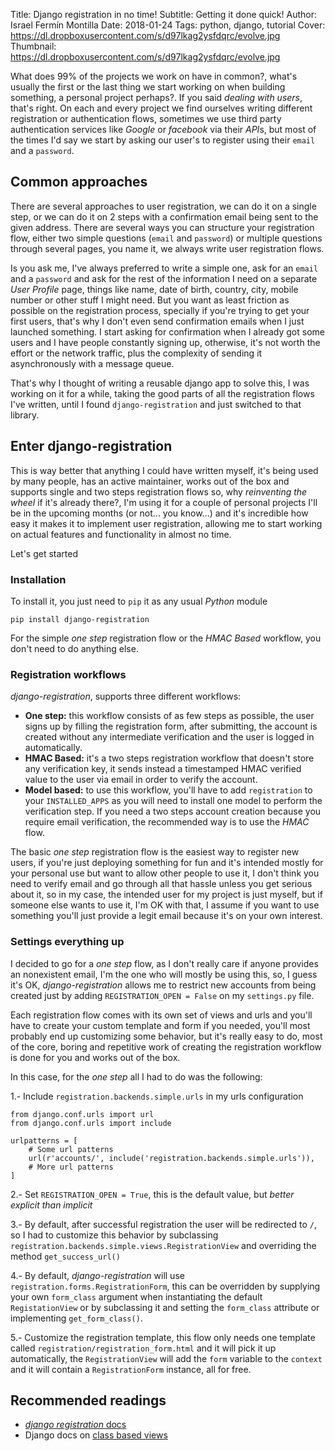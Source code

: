 Title: Django registration in no time!
Subtitle: Getting it done quick!
Author: Israel Fermín Montilla
Date: 2018-01-24
Tags: python, django, tutorial
Cover: https://dl.dropboxusercontent.com/s/d97lkag2ysfdqrc/evolve.jpg
Thumbnail: https://dl.dropboxusercontent.com/s/d97lkag2ysfdqrc/evolve.jpg


What does 99% of the projects we work on have in common?, what's usually the first or the last
thing we start working on when building something, a personal project perhaps?. If you said
*dealing with users*, that's right. On each and every project we find ourselves writing different
registration or authentication flows, sometimes we use third party authentication services like
*Google* or *facebook* via their *API*s, but most of the times I'd say we start by asking our user's
to register using their `email` and a `password`.

## Common approaches
There are several approaches to user registration, we can do it on a single step, or we can do it on
2 steps with a confirmation email being sent to the given address. There are several ways you can structure
your registration flow, either two simple questions (`email` and `password`) or multiple questions through
several pages, you name it, we always write user registration flows.

Is you ask me, I've always preferred to write a simple one, ask for an `email` and a `password` and ask for the
rest of the information I need on a separate *User Profile* page, things like name, date of birth, country, city,
mobile number or other stuff I might need. But you want as least friction as possible on the registration process,
specially if you're trying to get your first users, that's why I don't even send confirmation emails when I just launched
something. I start asking for confirmation when I already got some users and I have people constantly signing up, otherwise,
it's not worth the effort or the network traffic, plus the complexity of sending it asynchronously with a message queue.

That's why I thought of writing a reusable django app to solve this, I was working on it for a while, taking the good parts
of all the registration flows I've written, until I found `django-registration` and just switched to that library.

## Enter django-registration
This is way better that anything I could have written myself, it's being used by many people, has an active maintainer, works
out of the box and supports single and two steps registration flows so, why *reinventing the wheel* if it's already there?,
I'm using it for a couple of personal projects I'll be in the upcoming months (or not... you know...) and it's
incredible how easy it makes it to implement user registration, allowing me to start working on actual features and functionality
in almost no time.

Let's get started

### Installation
To install it, you just need to `pip` it as any usual *Python* module

```
pip install django-registration
```

For the simple *one step* registration flow or the *HMAC Based* workflow, you don't need to do anything else.

### Registration workflows
*django-registration*, supports three different workflows:

- **One step:** this workflow consists of as few steps as possible, the user signs up by filling the registration form,
after submitting, the account is created without any intermediate verification and the user is logged in automatically.
- **HMAC Based:** it's a two steps registration workflow that doesn't store any verification key, it sends instead a
timestamped HMAC verified value to the user via email in order to verify the account.
- **Model based:** to use this workflow, you'll have to add `registration` to your `INSTALLED_APPS` as you will need
to install one model to perform the verification step. If you need a two steps account creation because you require email
verification, the recommended way is to use the *HMAC* flow.

The basic *one step* registration flow is the easiest way to register new users, if you're just deploying something for fun
and it's intended mostly for your personal use but want to allow other people to use it, I don't think you need to verify
email and go through all that hassle unless you get serious about it, so in my case, the intended user for my project is just myself,
but if someone else wants to use it, I'm OK with that, I assume if you want to use something you'll just provide a legit email
because it's on your own interest.

### Settings everything up
I decided to go for a *one step* flow, as I don't really care if anyone provides an nonexistent email, I'm the one who will mostly
be using this, so, I guess it's OK, *django-registration* allows me to restrict new accounts from being created just by adding 
`REGISTRATION_OPEN = False` on my `settings.py` file.

Each registration flow comes with its own set of views and urls and you'll have to create your custom template and form if you needed,
you'll most probably end up customizing some behavior, but it's really easy to do, most of the core, boring and repetitive work
of creating the registration workflow is done for you and works out of the box.

In this case, for the *one step* all I had to do was the following:

1.- Include `registration.backends.simple.urls` in my urls configuration

```
from django.conf.urls import url
from django.conf.urls import include

urlpatterns = [
    # Some url patterns
    url(r'accounts/', include('registration.backends.simple.urls')),
    # More url patterns
]
```

2.- Set `REGISTRATION_OPEN = True`, this is the default value, but *better explicit than implicit*

3.- By default, after successful registration the user will be redirected to `/`, so I had to customize this behavior by
subclassing `registration.backends.simple.views.RegistrationView` and overriding the method `get_success_url()`

4.- By default, *django-registration* will use `registration.forms.RegistrationForm`, this can be overridden by supplying your
own `form_class` argument when instantiating the default `RegistationView` or by subclassing it and setting the `form_class`
attribute or implementing `get_form_class()`.

5.- Customize the registration template, this flow only needs one template called `registration/registration_form.html` and it will
pick it up automatically, the `RegistrationView` will add the `form` variable to the `context` and it will contain a `RegistrationForm` instance,
all for free.

## Recommended readings
* [*django registration* docs](https://django-registration.readthedocs.io/en/2.4.1/index.html)
* Django docs on [class based views](https://docs.djangoproject.com/en/2.0/topics/class-based-views/)
